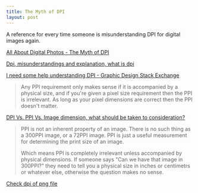 ```yaml
---
title: The Myth of DPI
layout: post
---
```


A reference for every time someone is misunderstanding DPI for digital images again. <!--read-more-->

[All About Digital Photos - The Myth of DPI](http://www.rideau-info.com/photos/mythdpi.html)

[Dpi, misunderstandings and explanation, what is dpi](http://www.dpiphoto.eu/dpi.htm)

[I need some help understanding DPI - Graphic Design Stack Exchange](https://graphicdesign.stackexchange.com/questions/82903/i-need-some-help-understanding-dpi/82907#82907)

> Any PPI requirement only makes sense if it is accompanied by a physical size, and if you're given a pixel size requirement then the PPI is irrelevant. As long as your pixel dimensions are correct then the PPI doesn't matter.

[DPI Vs. PPI Vs. Image dimension, what should be taken to consideration?](https://graphicdesign.stackexchange.com/questions/77371/dpi-vs-ppi-vs-image-dimension-what-should-be-taken-to-consideration/77395#77395)

> PPI is not an inherent property of an image. There is no such thing as a 300PPI image, or a 72PPI image. PPI is just a useful measurement for determining the print size of an image.
>
> Which means PPI is completely irrelevant unless accompanied by physical dimensions. If someone says "Can we have that image in 300PPI?" they need to tell you a physical size in inches or centimetrs or whatever else, otherwise the question makes no sense.

[Check dpi of png file](https://graphicdesign.stackexchange.com/questions/107888/check-dpi-of-png-file)
